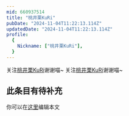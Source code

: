 ```yaml
---
mid: 660937514
title: "桃井栗KuRi"
pubDate: "2024-11-04T11:22:13.114Z"
updatedDate: "2024-11-04T11:22:13.114Z"
profile:
  {
    Nickname: ["桃井栗KuRi"],
  }
---
```


关注[桃井栗KuRi](https://space.bilibili.com/660937514)谢谢喵~ 关注[桃井栗KuRi](https://space.bilibili.com/660937514)谢谢喵~

## 此条目有待补充
你可以在[这里](https://github.com/Yuhanawa/VTuber.ICU-Content/edit/master/v/桃井栗KuRi/index.md)编辑本文
